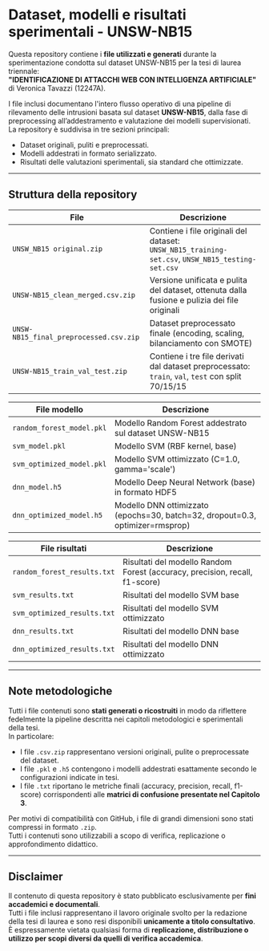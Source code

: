 # Dataset, modelli e risultati sperimentali - UNSW-NB15

Questa repository contiene i **file utilizzati e generati** durante la sperimentazione condotta sul dataset UNSW-NB15 per la tesi di laurea triennale:  
**"IDENTIFICAZIONE DI ATTACCHI WEB CON INTELLIGENZA ARTIFICIALE"** di Veronica Tavazzi (12247A).

I file inclusi documentano l'intero flusso operativo di una pipeline di rilevamento delle intrusioni basata sul dataset **UNSW-NB15**, dalla fase di preprocessing all’addestramento e valutazione dei modelli supervisionati.  
La repository è suddivisa in tre sezioni principali:
- Dataset originali, puliti e preprocessati.
- Modelli addestrati in formato serializzato.
- Risultati delle valutazioni sperimentali, sia standard che ottimizzate.

---

## Struttura della repository

| File                                  | Descrizione                                                                 |
|--------------------------------------|-----------------------------------------------------------------------------|
| `UNSW_NB15 original.zip`             | Contiene i file originali del dataset: `UNSW_NB15_training-set.csv`, `UNSW_NB15_testing-set.csv` |
| `UNSW-NB15_clean_merged.csv.zip`     | Versione unificata e pulita del dataset, ottenuta dalla fusione e pulizia dei file originali     |
| `UNSW-NB15_final_preprocessed.csv.zip` | Dataset preprocessato finale (encoding, scaling, bilanciamento con SMOTE)  |
| `UNSW-NB15_train_val_test.zip`       | Contiene i tre file derivati dal dataset preprocessato: `train`, `val`, `test` con split 70/15/15 |

| File modello                         | Descrizione                                                                 |
|--------------------------------------|-----------------------------------------------------------------------------|
| `random_forest_model.pkl`            | Modello Random Forest addestrato sul dataset UNSW-NB15                      |
| `svm_model.pkl`                      | Modello SVM (RBF kernel, base)                                              |
| `svm_optimized_model.pkl`            | Modello SVM ottimizzato (C=1.0, gamma='scale')                              |
| `dnn_model.h5`                       | Modello Deep Neural Network (base) in formato HDF5                          |
| `dnn_optimized_model.h5`            | Modello DNN ottimizzato (epochs=30, batch=32, dropout=0.3, optimizer=rmsprop) |

| File risultati                       | Descrizione                                                                 |
|--------------------------------------|-----------------------------------------------------------------------------|
| `random_forest_results.txt`          | Risultati del modello Random Forest (accuracy, precision, recall, f1-score) |
| `svm_results.txt`                    | Risultati del modello SVM base                                              |
| `svm_optimized_results.txt`          | Risultati del modello SVM ottimizzato                                       |
| `dnn_results.txt`                    | Risultati del modello DNN base                                              |
| `dnn_optimized_results.txt`          | Risultati del modello DNN ottimizzato                                       |

---

## Note metodologiche

Tutti i file contenuti sono **stati generati o ricostruiti** in modo da riflettere fedelmente la pipeline descritta nei capitoli metodologici e sperimentali della tesi.  
In particolare:
- I file `.csv.zip` rappresentano versioni originali, pulite o preprocessate del dataset.
- I file `.pkl` e `.h5` contengono i modelli addestrati esattamente secondo le configurazioni indicate in tesi.
- I file `.txt` riportano le metriche finali (accuracy, precision, recall, f1-score) corrispondenti alle **matrici di confusione presentate nel Capitolo 3**.

Per motivi di compatibilità con GitHub, i file di grandi dimensioni sono stati compressi in formato `.zip`.  
Tutti i contenuti sono utilizzabili a scopo di verifica, replicazione o approfondimento didattico.

---

## Disclaimer

Il contenuto di questa repository è stato pubblicato esclusivamente per **fini accademici e documentali**.  
Tutti i file inclusi rappresentano il lavoro originale svolto per la redazione della tesi di laurea e sono resi disponibili **unicamente a titolo consultativo**.  
È espressamente vietata qualsiasi forma di **replicazione, distribuzione o utilizzo per scopi diversi da quelli di verifica accademica**.
